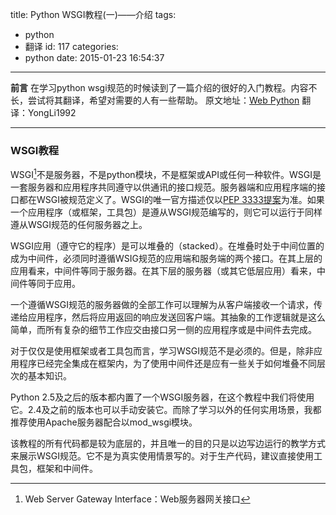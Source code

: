 title: Python WSGI教程(一)——介绍
tags:
  - python
  - 翻译
id: 117
categories:
  - python
date: 2015-01-23 16:54:37
---

**前言**
在学习python wsgi规范的时候读到了一篇介绍的很好的入门教程。内容不长，尝试将其翻译，希望对需要的人有一些帮助。
原文地址：[Web Python](http://webpython.codepoint.net/wsgi_tutorial)
翻译：YongLi1992
* * *
### WSGI教程
WSGI[^1]不是服务器，不是python模块，不是框架或API或任何一种软件。WSGI是一套服务器和应用程序共同遵守以供通讯的接口规范。服务器端和应用程序端的接口都在WSGI被规范定义了。WSGI的唯一官方描述仅以[PEP 3333提案](http://www.python.org/dev/peps/pep-3333/)为准。如果一个应用程序（或框架，工具包）是遵从WSGI规范编写的，则它可以运行于同样遵从WSGI规范的任何服务器之上。
<!--more-->
WSGI应用（遵守它的程序）是可以堆叠的（stacked）。在堆叠时处于中间位置的成为中间件，必须同时遵循WSIG规范的应用端和服务端的两个接口。在其上层的应用看来，中间件等同于服务器。在其下层的服务器（或其它低层应用）看来，中间件等同于应用。

一个遵循WSGI规范的服务器做的全部工作可以理解为从客户端接收一个请求，传递给应用程序，然后将应用返回的响应发送回客户端。其抽象的工作逻辑就是这么简单，而所有复杂的细节工作应交由接口另一侧的应用程序或是中间件去完成。

对于仅仅是使用框架或者工具包而言，学习WSGI规范不是必须的。但是，除非应用程序已经完全集成在框架内，为了使用中间件还是应有一些关于如何堆叠不同层次的基本知识。

Python 2.5及之后的版本都内置了一个WSGI服务器，在这个教程中我们将使用它。2.4及之前的版本也可以手动安装它。而除了学习以外的任何实用场景，我都推荐使用Apache服务器配合以mod_wsgi模块。

该教程的所有代码都是较为底层的，并且唯一的目的只是以边写边运行的教学方式来展示WSGI规范。它不是为真实使用情景写的。对于生产代码，建议直接使用工具包，框架和中间件。

[^1]: Web Server Gateway Interface：Web服务器网关接口
